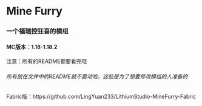 <h1>Mine Furry</h1>
<h3>一个福瑞控狂喜的模组</h3>
<h4>MC版本：1.18-1.18.2</h4>
<a>注意：所有的README都要看完哦</a>
<h6>所有放在文件中的README就不要动哈，这些是为了想要修改模组的人准备的</h6>
Fabric版：<link>https://github.com/LingYuan233/LithiumStudio-MineFurry-Fabric

